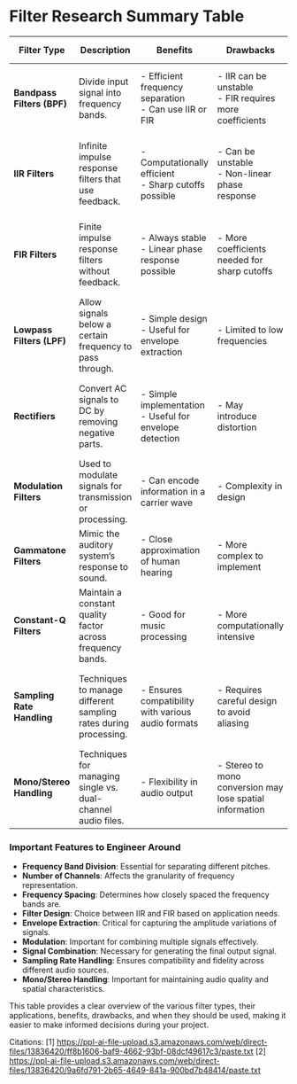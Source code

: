 # Filter Research Summary Table

| **Filter Type**          | **Description**                                                                 | **Benefits**                                               | **Drawbacks**                                             | **When to Use**                                         |
|--------------------------|---------------------------------------------------------------------------------|-----------------------------------------------------------|----------------------------------------------------------|--------------------------------------------------------|
| **Bandpass Filters (BPF)** | Divide input signal into frequency bands.                                      | - Efficient frequency separation<br>- Can use IIR or FIR  | - IIR can be unstable<br>- FIR requires more coefficients | For segregating frequency bands in cochlear implants    |
| **IIR Filters**          | Infinite impulse response filters that use feedback.                           | - Computationally efficient<br>- Sharp cutoffs possible   | - Can be unstable<br>- Non-linear phase response         | When efficiency is crucial and phase response is less important |
| **FIR Filters**          | Finite impulse response filters without feedback.                              | - Always stable<br>- Linear phase response possible        | - More coefficients needed for sharp cutoffs              | When linear phase is important or stability is a concern |
| **Lowpass Filters (LPF)**| Allow signals below a certain frequency to pass through.                      | - Simple design<br>- Useful for envelope extraction        | - Limited to low frequencies                               | For envelope extraction in cochlear implant processing  |
| **Rectifiers**           | Convert AC signals to DC by removing negative parts.                          | - Simple implementation<br>- Useful for envelope detection | - May introduce distortion                                 | For rectifying output signals from bandpass filters     |
| **Modulation Filters**   | Used to modulate signals for transmission or processing.                       | - Can encode information in a carrier wave                | - Complexity in design                                    | When combining signals for output                       |
| **Gammatone Filters**    | Mimic the auditory system’s response to sound.                                | - Close approximation of human hearing                     | - More complex to implement                               | For advanced auditory modeling                          |
| **Constant-Q Filters**   | Maintain a constant quality factor across frequency bands.                    | - Good for music processing                                 | - More computationally intensive                           | When precise tonal control is needed                    |
| **Sampling Rate Handling**| Techniques to manage different sampling rates during processing.              | - Ensures compatibility with various audio formats        | - Requires careful design to avoid aliasing               | When dealing with audio files of varying sampling rates |
| **Mono/Stereo Handling**  | Techniques for managing single vs. dual-channel audio files.                 | - Flexibility in audio output                               | - Stereo to mono conversion may lose spatial information   | When processing audio files with different channel formats |

### Important Features to Engineer Around

- **Frequency Band Division**: Essential for separating different pitches.
- **Number of Channels**: Affects the granularity of frequency representation.
- **Frequency Spacing**: Determines how closely spaced the frequency bands are.
- **Filter Design**: Choice between IIR and FIR based on application needs.
- **Envelope Extraction**: Critical for capturing the amplitude variations of signals.
- **Modulation**: Important for combining multiple signals effectively.
- **Signal Combination**: Necessary for generating the final output signal.
- **Sampling Rate Handling**: Ensures compatibility and fidelity across different audio sources.
- **Mono/Stereo Handling**: Important for maintaining audio quality and spatial characteristics.

This table provides a clear overview of the various filter types, their applications, benefits, drawbacks, and when they should be used, making it easier to make informed decisions during your project.

Citations:
[1] <https://ppl-ai-file-upload.s3.amazonaws.com/web/direct-files/13836420/ff8b1606-baf9-4662-93bf-08dcf49617c3/paste.txt>
[2] <https://ppl-ai-file-upload.s3.amazonaws.com/web/direct-files/13836420/9a6fd791-2b65-4649-841a-900bd7b48414/paste.txt>
